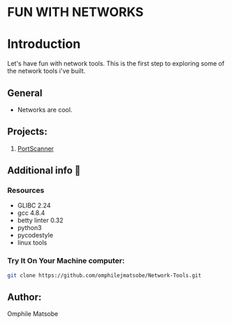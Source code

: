 # FUN WITH NETWORKS

# Introduction

Let's have fun with network tools. This is the first step to exploring some of the network tools i've built.

## General
* Networks are cool.

## Projects:
1. [PortScanner](https://github.com/omphilejmatsobe/Network-Tools/tree/master/PortScanner)

## Additional info :construction:
### Resources

- GLIBC 2.24
- gcc 4.8.4
- betty linter 0.32
- python3
- pycodestyle
- linux tools


### Try It On Your Machine computer:	
```bash
git clone https://github.com/omphilejmatsobe/Network-Tools.git
```

## Author:
Omphile Matsobe

